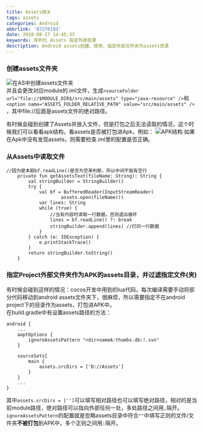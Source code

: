 ```yaml
---
title: Assets相关
tags: assets
categories: Android
abbrlink: '87276193'
date: 2018-08-27 14:45:33
keywords: 序列化 Assets 指定外部目录
description: Android assets创建、使用，指定外部文件夹为assets目录
---
```

### 创建assets文件夹

![在AS中创建assets文件夹](https://user-gold-cdn.xitu.io/2018/7/23/164c6616442c2f81?w=823&h=529&f=png&s=90565)  
并且会更改对应module的.iml文件，生成`<sourceFolder url="file://$MODULE_DIR$/src/main/assets" type="java-resource" />`和`<option name="ASSETS_FOLDER_RELATIVE_PATH" value="src/main/assets" />`
，其中file://后面是assets文件的绝对路径。  
<!-- more -->  
有时候会碰到创建了Assets并放入文件，但是打包之后无法读取的情况，这个时候我们可以看看apk结构，看assets是否被打包进Apk，例如：
![APK结构](https://user-gold-cdn.xitu.io/2018/7/23/164c66d9340e854a?w=1419&h=252&f=png&s=30008)
如果在Apk中没有发现assets，则需要检查.iml里的配置是否正确。  

### 从Assets中读取文件  

```
//因为是本剧bf.readLine()是否为空来判断，所以中间不能有空行
    private fun getAssetsText(fileName: String): String {
        val stringBuilder = StringBuilder()
        try {
            val bf = BufferedReader(InputStreamReader(
                    assets.open(fileName)))
            var lines: String
            while (true) {
                //当有内容时读取一行数据，否则退出循环
                lines = bf.readLine() ?: break
                stringBuilder.append(lines) //打印一行数据
            }
        } catch (e: IOException) {
            e.printStackTrace()
        }
        return stringBuilder.toString()
    }
```

### 指定Project外部文件夹作为APK的assets目录，并过滤指定文件(夹)  

有时候会碰到这样的情况：cocos开发中用到的lua代码，每次编译需要手动将部分代码移动到android assets文件夹下，很麻烦，所以需要指定不在android project下的目录作为assets，打包进APK中。  
在build.gradle中有设置assets路径的方法：  

```
android {
    ...
    aaptOptions {
        ignoreAssetsPattern "<dir>nameA:thumbs.db:!.svn"
    }

    sourceSets{
        main {
            assets.srcDirs = ['D://Assets']
        }
    }
    ...
}
```

其中`assets.srcDirs = ['']`可以填写相对路径也可以填写绝对路径，相对的是当前module路径，绝对路径可以指向外部任何一处，多处路径之间用`,`隔开。  
`ignoreAssetsPattern`的配置就是忽略assets目录中符合`""`中填写正则的文件/文件夹**不被打包**到APK中，多个正则之间用`:`隔开。
